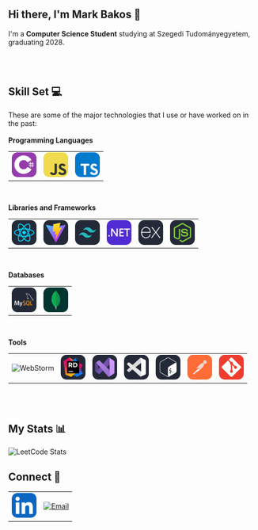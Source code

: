 ## Hi there, I'm Mark Bakos 👋
I'm a **Computer Science Student** studying at Szegedi Tudományegyetem, graduating 2028.

<br>
<br>

## Skill Set 💻
These are some of the major technologies that I use or have worked on in the past:
<br>
<br>
**Programming Languages**
<table>
  <tr>
    <td>
      <img width=50 height=50 src="https://raw.githubusercontent.com/tandpfun/skill-icons/65dea6c4eaca7da319e552c09f4cf5a9a8dab2c8/icons/CS.svg" alt="C#" Title="C#">
    </td>
    <td>
      <img width=50 height=50 src="https://raw.githubusercontent.com/tandpfun/skill-icons/65dea6c4eaca7da319e552c09f4cf5a9a8dab2c8/icons/JavaScript.svg" alt="JavaScript" Title="JavaScript">
    </td>
    <td>
      <img width=50 height=50 src="https://raw.githubusercontent.com/tandpfun/skill-icons/65dea6c4eaca7da319e552c09f4cf5a9a8dab2c8/icons/TypeScript.svg" alt="TypeScript" Title="TypeScript">
    </td>
  </tr>
</table>
<br>

**Libraries and Frameworks**
<table>
  <tr>
    <td>
      <img width=50 height=50 src="https://raw.githubusercontent.com/tandpfun/skill-icons/65dea6c4eaca7da319e552c09f4cf5a9a8dab2c8/icons/React-Dark.svg" alt="React" Title="React">
    </td>
    <td>
      <img width=50 height=50 src="https://raw.githubusercontent.com/tandpfun/skill-icons/65dea6c4eaca7da319e552c09f4cf5a9a8dab2c8/icons/Vite-Dark.svg" alt="Vite" Title="Vite">
    </td>
    <td>
      <img width=50 height=50 src="https://raw.githubusercontent.com/tandpfun/skill-icons/65dea6c4eaca7da319e552c09f4cf5a9a8dab2c8/icons/TailwindCSS-Dark.svg" alt="Tailwind" Title="Tailwind">
    </td>
    <td>
      <img width=50 height=50 src="https://raw.githubusercontent.com/tandpfun/skill-icons/65dea6c4eaca7da319e552c09f4cf5a9a8dab2c8/icons/DotNet.svg" alt=".NET" Title=".NET">
    </td>
    <td>
      <img width=50 height=50 src="https://raw.githubusercontent.com/tandpfun/skill-icons/65dea6c4eaca7da319e552c09f4cf5a9a8dab2c8/icons/ExpressJS-Dark.svg" alt="Express.js" Title="Express.js">
    </td>
    <td>
      <img width=50 height=50 src="https://raw.githubusercontent.com/tandpfun/skill-icons/65dea6c4eaca7da319e552c09f4cf5a9a8dab2c8/icons/NodeJS-Dark.svg" alt="Node.js" Title="Node.js">
    </td>
  </tr>
</table>
<br>

**Databases**
<table>
  <tr>
    <td>
      <img width=50 height=50 src="https://raw.githubusercontent.com/tandpfun/skill-icons/65dea6c4eaca7da319e552c09f4cf5a9a8dab2c8/icons/MySQL-Dark.svg" alt="MySQL" Title="MySQL">
    </td>
    <td>
      <img width=50 height=50 src="https://raw.githubusercontent.com/tandpfun/skill-icons/65dea6c4eaca7da319e552c09f4cf5a9a8dab2c8/icons/MongoDB.svg" alt="MongoDB" Title="MongoDB">
    </td>
  </tr>
</table>
<br>

**Tools**
<table>
  <tr>
    <td>
      <img width=50 height=50 src="https://raw.githubusercontent.com/tandpfun/skill-icons/65dea6c4eaca7da319e552c09f4cf5a9a8dab2c8/icons/WebStorm-Dark.svg" alt="WebStorm" Title="WebStorm">
    </td>
    <td>
      <img width=50 height=50 src="https://raw.githubusercontent.com/tandpfun/skill-icons/65dea6c4eaca7da319e552c09f4cf5a9a8dab2c8/icons/Rider-Dark.svg" alt="Rider" Title="Rider">
    </td>
    <td>
      <img width=50 height=50 src="https://raw.githubusercontent.com/tandpfun/skill-icons/65dea6c4eaca7da319e552c09f4cf5a9a8dab2c8/icons/VisualStudio-Dark.svg" alt="Visual Studio" Title="Visual Studio">
    </td>
    <td>
      <img width=50 height=50 src="https://raw.githubusercontent.com/tandpfun/skill-icons/65dea6c4eaca7da319e552c09f4cf5a9a8dab2c8/icons/VSCode-Dark.svg" alt="Visual Studio Code" Title="Visual Studio Code">
    </td>
    <td>
      <img width=50 height=50 src="https://raw.githubusercontent.com/tandpfun/skill-icons/65dea6c4eaca7da319e552c09f4cf5a9a8dab2c8/icons/Bash-Dark.svg" alt="Bash" Title="Bash">
    </td>
    <td>
      <img width=50 height=50 src="https://raw.githubusercontent.com/tandpfun/skill-icons/65dea6c4eaca7da319e552c09f4cf5a9a8dab2c8/icons/Postman.svg" alt="Postman" Title="Postman">
    </td>
    <td>
      <img width=50 height=50 src="https://raw.githubusercontent.com/tandpfun/skill-icons/65dea6c4eaca7da319e552c09f4cf5a9a8dab2c8/icons/Git.svg" alt="Git" Title="Git">
    </td>
  </tr>
</table>

<br>
<br>

## My Stats 📊
<img src="https://leetcard.jacoblin.cool/mrkdsoftware?theme=dark&font=Raleway" alt="LeetCode Stats" title="LeetCode Stats" />

## Connect 🔗
<table>
  <tr>
    <td>
      <a href="https://www.linkedin.com/in/markbakos"><img width=50 height=50 src="https://raw.githubusercontent.com/tandpfun/skill-icons/65dea6c4eaca7da319e552c09f4cf5a9a8dab2c8/icons/LinkedIn.svg" alt="LinkedIn" Title="LinkedIn"></a>
    </td>
    <td>
      <a href="mailto:markbakosss@gmail.com"><img width=50 height=50 src="https://camo.githubusercontent.com/c824a5825d94932550d5dba255d171425b2ca56009209e75f632abb9e88b70ed/68747470733a2f2f696d672e69636f6e73382e636f6d2f3f73697a653d3531322669643d4c506356446674394973717426666f726d61743d706e67" alt="Email" Title="Email"></a>
    </td>
  </tr>
